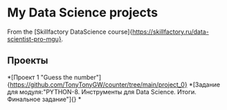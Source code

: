 # My Data Science projects

From the [Skillfactory DataScience course]{https://skillfactory.ru/data-scientist-pro-mgu}.
## Проекты

*[Проект 1 "Guess the number"]{https://github.com/TonyTonyGW/counter/tree/main/project_0}
*[Задание для модуля:"PYTHON-8. Инструменты для Data Science. Итоги. Финальное задание"]{}
*
